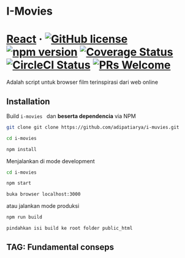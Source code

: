 # I-Movies

# [React](https://reactjs.org/) &middot; [![GitHub license](https://img.shields.io/badge/license-MIT-blue.svg)](https://github.com/facebook/react/blob/master/LICENSE) [![npm version](https://img.shields.io/npm/v/react.svg?style=flat)](https://www.npmjs.com/package/react) [![Coverage Status](https://img.shields.io/coveralls/facebook/react/master.svg?style=flat)](https://coveralls.io/github/facebook/react?branch=master) [![CircleCI Status](https://circleci.com/gh/facebook/react.svg?style=shield&circle-token=:circle-token)](https://circleci.com/gh/facebook/react) [![PRs Welcome](https://img.shields.io/badge/PRs-welcome-brightgreen.svg)](https://reactjs.org/docs/how-to-contribute.html#your-first-pull-request)

Adalah script untuk browser film terinspirasi dari web online

## Installation

Build `i-movies ` dan **beserta dependencia** via NPM

```sh
git clone git clone https://github.com/adipatiarya/i-muvies.git

```
```sh
cd i-movies
```
```sh
npm install
```
Menjalankan di mode development
```sh
cd i-movies
```
```sh
npm start
```
```sh
buka browser localhost:3000
```
atau jalankan mode produksi

```sh
npm run build
```
```sh
pindahkan isi build ke root folder public_html
```
## TAG: Fundamental conseps
